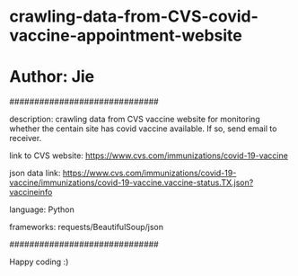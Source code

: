 # crawling-data-from-CVS-covid-vaccine-appointment-website
# Author: Jie

##############################

description:
crawling data from CVS vaccine website for monitoring whether the centain site has covid vaccine available. 
If so, send email to receiver.

link to CVS website:
https://www.cvs.com/immunizations/covid-19-vaccine

json data link:
https://www.cvs.com/immunizations/covid-19-vaccine/immunizations/covid-19-vaccine.vaccine-status.TX.json?vaccineinfo

language: Python

frameworks: requests/BeautifulSoup/json

##############################

Happy coding :)
